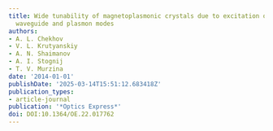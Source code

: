 ```yaml
---
title: Wide tunability of magnetoplasmonic crystals due to excitation of multiple
  waveguide and plasmon modes
authors:
- A. L. Chekhov
- V. L. Krutyanskiy
- A. N. Shaimanov
- A. I. Stognij
- T. V. Murzina
date: '2014-01-01'
publishDate: '2025-03-14T15:51:12.683418Z'
publication_types:
- article-journal
publication: '*Optics Express*'
doi: DOI:10.1364/OE.22.017762
---
```

